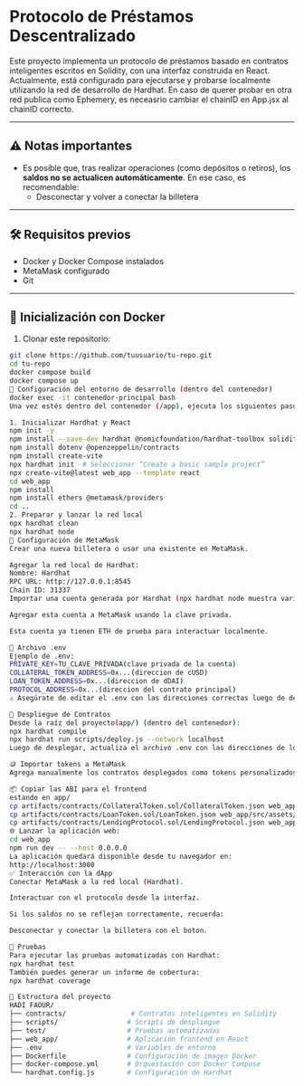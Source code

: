 # Protocolo de Préstamos Descentralizado

Este proyecto implementa un protocolo de préstamos basado en contratos inteligentes escritos en Solidity, con una interfaz construida en React. Actualmente, está configurado para ejecutarse y probarse localmente utilizando la red de desarrollo de Hardhat. En caso de querer probar en otra red publica como Ephemery, es neceasrio cambiar el chainID en App.jsx al chainID correcto.

---

## ⚠️ Notas importantes

- Es posible que, tras realizar operaciones (como depósitos o retiros), los **saldos no se actualicen automáticamente**. En ese caso, es recomendable:
  - Desconectar y volver a conectar la billetera

---

## 🛠 Requisitos previos

- Docker y Docker Compose instalados
- MetaMask configurado
- Git

---

## 🐳 Inicialización con Docker

1. Clonar este repositorio:

```bash
git clone https://github.com/tuusuario/tu-repo.git
cd tu-repo
docker compose build
docker compose up
🧪 Configuración del entorno de desarrollo (dentro del contenedor)
docker exec -it contenedor-principal bash
Una vez estés dentro del contenedor (/app), ejecuta los siguientes pasos para preparar el entorno de desarrollo:

1. Inicializar Hardhat y React
npm init -y
npm install --save-dev hardhat @nomicfoundation/hardhat-toolbox solidity-coverage @nomicfoundation/hardhat-verify
npm install dotenv @openzeppelin/contracts
npm install create-vite
npx hardhat init  # Seleccionar “Create a basic sample project”
npx create-vite@latest web_app --template react
cd web_app
npm install
npm install ethers @metamask/providers
cd ..
2. Preparar y lanzar la red local
npx hardhat clean
npx hardhat node
🔐 Configuración de MetaMask
Crear una nueva billetera o usar una existente en MetaMask.

Agregar la red local de Hardhat:
Nombre: Hardhat
RPC URL: http://127.0.0.1:8545
Chain ID: 31337
Importar una cuenta generada por Hardhat (npx hardhat node muestra varias con sus claves privadas).

Agregar esta cuenta a MetaMask usando la clave privada.

Esta cuenta ya tienen ETH de prueba para interactuar localmente.

🔧 Archivo .env
Ejemplo de .env:
PRIVATE_KEY=TU_CLAVE_PRIVADA(clave privada de la cuenta)
COLLATERAL_TOKEN_ADDRESS=0x...(direccion de cUSD)
LOAN_TOKEN_ADDRESS=0x...(direccion de dDAI)
PROTOCOL_ADDRESS=0x...(direccion del contrato principal)
⚠️ Asegúrate de editar el .env con las direcciones correctas luego de desplegar los contratos.

🚀 Despliegue de Contratos
Desde la raíz del proyecto(app/) (dentro del contenedor):
npx hardhat compile
npx hardhat run scripts/deploy.js --network localhost
Luego de desplegar, actualiza el archivo .env con las direcciones de los contratos obtenidas.

🪙 Importar tokens a MetaMask
Agrega manualmente los contratos desplegados como tokens personalizados en MetaMask para poder visualizar saldos de colateral y préstamos.

📦 Copiar las ABI para el frontend
estando en app/
cp artifacts/contracts/CollateralToken.sol/CollateralToken.json web_app/src/assets/CollateralTokenABI.json
cp artifacts/contracts/LoanToken.sol/LoanToken.json web_app/src/assets/LoanTokenABI.json
cp artifacts/contracts/LendingProtocol.sol/LendingProtocol.json web_app/src/assets/LendingProtocolABI.json
🌐 Lanzar la aplicación web:
cd web_app
npm run dev -- --host 0.0.0.0
La aplicación quedará disponible desde tu navegador en:
http://localhost:3000
✅ Interacción con la dApp
Conectar MetaMask a la red local (Hardhat).

Interactuar con el protocolo desde la interfaz.

Si los saldos no se reflejan correctamente, recuerda:

Desconectar y conectar la billetera con el boton.

🧪 Pruebas
Para ejecutar las pruebas automatizadas con Hardhat:
npx hardhat test
También puedes generar un informe de cobertura:
npx hardhat coverage

📂 Estructura del proyecto
HADI FAOUR/
├── contracts/                # Contratos inteligentes en Solidity
├── scripts/                 # Scripts de despliegue
├── test/                    # Pruebas automatizadas
├── web_app/                 # Aplicación frontend en React
├── .env                     # Variables de entorno
├── Dockerfile               # Configuración de imagen Docker
├── docker-compose.yml       # Orquestación con Docker Compose
└── hardhat.config.js        # Configuración de Hardhat